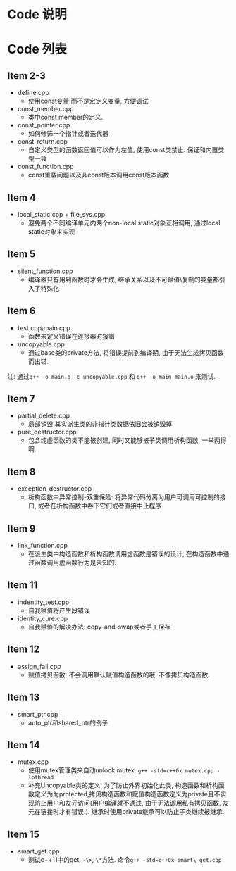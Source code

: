 Code 说明
=============

Code 列表
============

Item 2-3
------------

 * define.cpp
    * 使用const变量,而不是宏定义变量, 方便调试
 * const\_member.cpp
    * 类中const member的定义.
 * const\_pointer.cpp
    * 如何修饰一个指针或者迭代器
 * const\_return.cpp
    * 自定义类型的函数返回值可以作为左值, 使用const类禁止. 保证和内置类型一致
 * const\_function.cpp
    * const重载问题以及非const版本调用const版本函数

Item 4
------------
 
 * local\_static.cpp + file\_sys.cpp
    * 避免两个不同编译单元内两个non-local static对象互相调用, 通过local static对象来实现


Item 5
------------
 * silent\_function.cpp
    * 编译器只有用到函数时才会生成, 继承关系以及不可赋值\复制的变量都引入了特殊化


Item 6
------------
 * test.cpp\main.cpp
    * 函数未定义错误在连接器时报错
 * uncopyable.cpp
    * 通过base类的private方法, 将错误提前到编译期, 由于无法生成拷贝函数而出错.

 注: 通过`g++ -o main.o -c uncopyable.cpp` 和 `g++ -o main main.o` 来测试.


Item 7
-------------
 * partial\_delete.cpp
    * 局部销毁,其实派生类的非指针类数据依旧会被销毁掉. 
 * pure\_destructor.cpp
    * 包含纯虚函数的类不能被创建, 同时又能够被子类调用析构函数, 一举两得啊.


Item 8
--------------
 * exception\_destructor.cpp
    * 析构函数中异常控制-双重保险: 将异常代码分离为用户可调用可控制的接口, 或者在析构函数中吞下它们或者直接中止程序


Item 9
--------------
 * link\_function.cpp
    * 在派生类中构造函数和析构函数调用虚函数是错误的设计, 在构造函数中通过函数调用虚函数行为是未知的.


Item 11
--------------
 * indentity\_test.cpp
    * 自我赋值将产生段错误
 * identity\_cure.cpp
    * 自我赋值的解决办法: copy-and-swap或者手工保存

Item 12
--------------
 * assign\_fail.cpp
    * 赋值拷贝函数, 不会调用默认赋值构造函数的哦. 不像拷贝构造函数.


Item 13
------------ 
 * smart\_ptr.cpp
    * auto\_ptr和shared\_ptr的例子


Item 14
------------
 * mutex.cpp
    * 使用mutex管理类来自动unlock mutex. `g++ -std=c++0x mutex.cpp -lpthread`
    * 补充Uncopyable类的定义: 为了防止外界初始化此类, 构造函数和析构函数定义为为protected,拷贝构造函数和赋值构造函数定义为private且不实现防止用户和友元访问(用户编译就不通过, 由于无法调用私有拷贝函数, 友元在链接时才有错误.). 继承时使用private继承可以防止子类继续被继承. 


Item 15
------------
 * smart\_get.cpp
    * 测试c++11中的get, `-\>`, `\*`方法. 命令`g++ -std=c++0x smart\_get.cpp`
